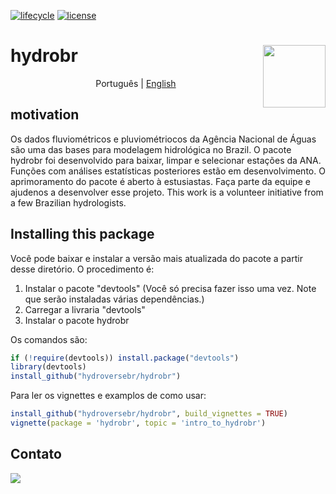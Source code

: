 [![lifecycle](https://img.shields.io/badge/lifecycle-experimental-orange.svg)](https://www.tidyverse.org/lifecycle/#experimental) 
[![license](https://img.shields.io/badge/license-GPL3-lightgrey.svg)](https://choosealicense.com/)
# hydrobr <img align='right' src='https://github.com/hydroversebr/hydrobr/blob/main/man/figures/logo.png' width="100">

<p align="center">
  <span>Português</span> |
  <a href="https://github.com/hydroversebr/hydrobr">English</a>

## motivation
Os dados fluviométricos e pluviométriocos da Agência Nacional de Águas são uma das bases para modelagem hidrológica no Brazil. O pacote hydrobr foi desenvolvido para baixar, limpar e selecionar estações da ANA. Funções com análises estatísticas posteriores estão em desenvolvimento. O aprimoramento do pacote é aberto à estusiastas. Faça parte da equipe e ajudenos a desenvolver esse projeto. This work is a volunteer initiative from a few Brazilian hydrologists. 


## Installing this package

Você pode baixar e instalar a versão mais atualizada do pacote a partir desse diretório. O procedimento é:
1. Instalar o pacote "devtools" (Você só precisa fazer isso uma vez. Note que serão instaladas várias dependências.)
2. Carregar a livraria "devtools"
3. Instalar o pacote hydrobr

Os comandos são:
``` R
if (!require(devtools)) install.package("devtools")
library(devtools)
install_github("hydroversebr/hydrobr")
```
Para ler os vignettes e examplos de como usar:

``` R
install_github("hydroversebr/hydrobr", build_vignettes = TRUE)
vignette(package = 'hydrobr', topic = 'intro_to_hydrobr')
```


## Contato

<div> 
  <a href = "mailto:hydroversebr@gmail.com; tcalegario@gmail.com; daniel_althoff@hotmail.com;"><img src="https://img.shields.io/badge/Gmail-D14836?style=for-the-badge&logo=gmail&logoColor=white" target="_blank"></a>

